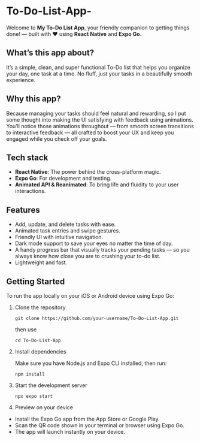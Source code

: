 # To-Do-List-App-

Welcome to **My To-Do List App**, your friendly companion to getting things done! — built with ❤️ using **React Native** and **Expo Go**.

## What’s this app about?

It’s a simple, clean, and super functional To-Do list that helps you organize your day, one task at a time. No fluff, just your tasks in a beautifully smooth experience.

## Why this app?

Because managing your tasks should feel natural and rewarding, so I put some thought into making the UI satisfying with feedback using animations.  
You’ll notice those animations throughout — from smooth screen transitions to interactive feedback — all crafted to boost your UX and keep you engaged while you check off your goals.

## Tech stack

- **React Native**: The power behind the cross-platform magic.  
- **Expo Go**: For development and testing.  
- **Animated API & Reanimated**: To bring life and fluidity to your user interactions.

## Features

- Add, update, and delete tasks with ease.  
- Animated task entries and swipe gestures.  
- Friendly UI with intuitive navigation.  
- Dark mode support to save your eyes no matter the time of day.  
- A handy progress bar that visually tracks your pending tasks — so you always know how close you are to crushing your to-do list.  
- Lightweight and fast.

## Getting Started
To run the app locally on your iOS or Android device using Expo Go:

1. Clone the repository


   `git clone https://github.com/your-username/To-Do-List-App.git`

   then use

   `cd To-Do-List-App`

2. Install dependencies
   
   Make sure you have Node.js and Expo CLI installed, then run:

   `npm install`

3. Start the development server
   
   `npx expo start`

4. Preview on your device
- Install the Expo Go app from the App Store or Google Play.
- Scan the QR code shown in your terminal or browser using Expo Go.
- The app will launch instantly on your device.

